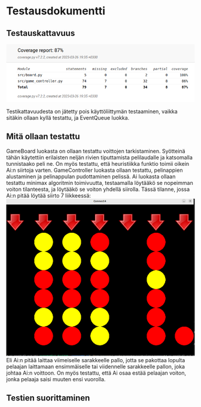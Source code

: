 # Testausdokumentti

## Testauskattavuus

![](./kuvat/testikattavuus_26.3.png)

Testikattavuudesta on jätetty pois käyttöliittymän testaaminen, vaikka sitäkin ollaan kyllä testattu, ja EventQueue luokka.

## Mitä ollaan testattu

GameBoard luokasta on ollaan testattu voittojen tarkistaminen. Syötteinä tähän käytettiin erilaisten neljän rivien tiputtamista pelilaudalle ja katsomalla
tunnistaako peli ne. On myös testattu, että heuristiikka funktio toimii oikein Ai:n siirtoja varten.
GameController luokasta ollaan testattu, pelinappien alustaminen ja pelinappulan pudottaminen pelissä.
Ai luokasta ollaan testattu minimax algoritmin toimivuutta, testaamalla löytääkö se nopeimman voiton tilanteesta, ja löytääkö se voiton yhdellä siirolla.
Tässä tilanne, jossa Ai:n pitää löytää siirto 7 liikkeessä:
![](./kuvat/ai_loytaa_voiton_7_siirrossa.png)
Eli Ai:n pitää laittaa viimeiselle sarakkeelle pallo, jotta se pakottaa lopulta pelaajan laittamaan ensimmäiselle tai viidennelle sarakkeelle pallon, joka johtaa Ai:n voittoon. On myös testattu, että Ai osaa estää pelaajan voiton, jonka pelaaja saisi muuten ensi vuorolla.

## Testien suorittaminen
